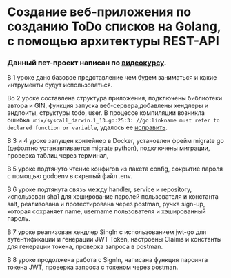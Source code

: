 # Создание веб-приложения по созданию ToDo списков на Golang, с помощью архитектуры REST-API

### Данный пет-проект написан по [видеокурсу](https://www.youtube.com/playlist?list=PLbTTxxr-hMmyFAvyn7DeOgNRN8BQdjFm8).

В 1 уроке дано базовое представление чем будем заниматься и какие интрументы будут использоваться.

Во 2 уроке составлена структура приложения, подключены библиотеки автора и GIN, функция запуска веб-сервера,добавлены хендлеры и эндпоиты, структуры todo, user.
В процессе компиляции возникла ошибка `unix/syscall_darwin.1_13.go:25:3: //go:linkname must refer to declared function or variable`, удалось ее [исправить](https://stackoverflow.com/questions/71507321/go-1-18-build-error-on-mac-unix-syscall-darwin-1-13-go253-golinkname-mus).

В 3 и 4 уроке запущен контейнер в Docker, установлен фрейм migrate go (дефолтно устанавливается migrate python), подключены миграции, проверка таблиц через терминал, 

В 5 уроке  подтянуто чтение конфигов из пакета config, сокрытие пароля с помощью godoenv в скрытый файл .env.

В 6 уроке подтянута связь между handler, service и repository, использован sha1 для хэширование паролей пользователя и константа salt, реализована и протестирована через postman, ручка sign-up, которая сохраняет name, username пользователя и хэшированный пароль.

В 7 уроке реализован хендлер SingIn с использованием jwt-go для аутентификации и генерации JWT Token, настроены Claims и константы для генерации токена, проверка запроса в postman.

В 8 уроке продолжена работа с SignIn, написана функция парсинга токена JWT, проверка запроса с токеном через postman.

